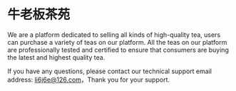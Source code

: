 # 牛老板茶苑

We are a platform dedicated to selling all kinds of high-quality tea, users can purchase a variety of teas on our platform. All the teas on our platform are professionally tested and certified to ensure that consumers are buying the latest and highest quality tea.

If you have any questions, please contact our technical support email address: li6j6e@126.com，Thank you for your support.
